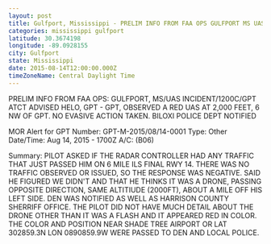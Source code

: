 ```yaml
---
layout: post
title: Gulfport, Mississippi - PRELIM INFO FROM FAA OPS GULFPORT MS UAS INCIDENT 1200C GPT ATCT ADVISED HELO GPT
categories: mississippi gulfport
latitude: 30.3674198
longitude: -89.0928155
city: Gulfport
state: Mississippi
date: 2015-08-14T12:00:00.000Z
timeZoneName: Central Daylight Time
---
```


PRELIM INFO FROM FAA OPS: GULFPORT, MS/UAS INCIDENT/1200C/GPT ATCT ADVISED  HELO, GPT - GPT, OBSERVED A RED UAS AT 2,000 FEET, 6 NW OF GPT. NO EVASIVE ACTION TAKEN. BILOXI POLICE DEPT NOTIFIED 



MOR Alert for GPT
Number: GPT-M-2015/08/14-0001
Type: Other
Date/Time: Aug 14, 2015 - 1700Z
A/C: (B06)

Summary: PILOT ASKED IF THE RADAR CONTROLLER HAD ANY TRAFFIC THAT JUST PASSED HIM ON 6 MILE ILS FINAL RWY 14. THERE WAS NO TRAFFIC OBSERVED OR ISSUED, SO THE RESPONSE WAS NEGATIVE. SAID HE FIGURED WE DIDN'T AND THAT HE THINKS IT WAS A DRONE, PASSING OPPOSITE DIRECTION, SAME ALTITIUDE (2000FT), ABOUT A MILE OFF HIS LEFT SIDE. DEN WAS NOTIFIED AS WELL AS HARRISON COUNTY SHERRIFF OFFICE. THE PILOT DID NOT HAVE MUCH DETAIL ABOUT THE DRONE OTHER THAN IT WAS A FLASH AND IT APPEARED RED IN COLOR. THE COLOR AND POSITION NEAR SHADE TREE AIRPORT OR LAT 302859.3N LON 0890859.9W WERE PASSED TO DEN AND LOCAL POLICE.

